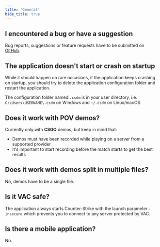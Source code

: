 ```yaml
---
title: 'General'
hide_title: true
---
```


## I encountered a bug or have a suggestion

Bug reports, suggestions or feature requests have to be submitted on [GitHub](https://github.com/akiver/cs-demo-manager/issues/new/choose).

## The application doesn't start or crash on startup

While it should happen on rare occasions, if the application keeps crashing on startup, you should try to delete the application
configuration folder and restart the application.

The configuration folder named `.csdm` is in your user directory, i.e. `C:\Users\USERNAME\.csdm` on Windows and `~/.csdm` on Linux/macOS.

## Does it work with POV demos?

Currently only with **CSGO** demos, but keep in mind that:

- Demos must have been recorded while playing on a server from a supported provider
- It's important to start recording before the match starts to get the best results

## Does it work with demos split in multiple files?

No, demos have to be a single file.

## Is it VAC safe?

The application always starts Counter-Strike with the launch parameter `-insecure` which prevents you to connect to any
server protected by VAC.

## Is there a mobile application?

No.
